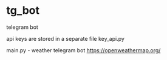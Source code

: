 # tg_bot
telegram bot

api keys are stored in a separate file key_api.py

main.py - weather telegram bot https://openweathermap.org/
